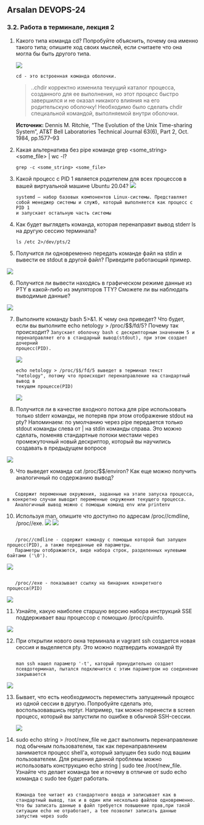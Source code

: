 ## Arsalan DEVOPS-24
### 3.2. Работа в терминале, лекция 2

1. Какого типа команда cd? Попробуйте объяснить, почему она именно такого типа; опишите ход своих мыслей, если считаете что она могла бы быть другого типа.

   ![](dir32/3.2.1.png)

   <code>cd - это встроенная команда оболочки.</code>
   <blockquote>..chdir корректно изменила текущий каталог процесса, созданного для ее выполнения, но этот процесс быстро завершился и не оказал никакого влияния на его родительскую оболочку! Необходимо было сделать chdir специальной командой, выполняемой внутри оболочки.</blockquote>
   <b>Источник:</b> Dennis M. Ritchie, “The Evolution of the Unix Time-sharing System”, AT&T Bell Laboratories Technical Journal 63(6), Part 2, Oct. 1984, pp.1577–93
2. Какая альтернатива без pipe команде grep <some_string> <some_file> | wc -l?

    <code>grep -c <some_string> <some_file></code>
3. Какой процесс с PID 1 является родителем для всех процессов в вашей виртуальной машине Ubuntu 20.04?
![](dir32/3.2.3.png)

   <code>systemd — набор базовых компонентов Linux-системы. Представляет собой менеджер системы и служб, который выполняется как процесс с PID 1 и запускает остальную часть системы</code>
4. Как будет выглядеть команда, которая перенаправит вывод stderr ls на другую сессию терминала?
   <p><code>ls /etc 2>/dev/pts/2</code></p>

5. Получится ли одновременно передать команде файл на stdin и вывести ее stdout в другой файл? Приведите работающий пример.

![](dir32/3.2.5.png)

6. Получится ли вывести находясь в графическом режиме данные из PTY в какой-либо из эмуляторов TTY? Сможете ли вы наблюдать выводимые данные?

![](dir32/3.2.6.png)

7. Выполните команду bash 5>&1. К чему она приведет? Что будет, если вы выполните echo netology > /proc/$$/fd/5? Почему так происходит?
   <code>Запускает оболочку bash с дескрипторным значением 5 и перенаправляет его в стандарный вывод(stdout), при этом создает дочерний процесс(PID).</code>

   ![](dir32/3.2.7_1.png)

   <code>echo netology > /proc/$$/fd/5 выведет в терминал текст "netology", потому что происходит перенаправление на стандартный вывод в текущем процессе(PID)</code>

   ![](dir32/3.2.7_2.png)

8. Получится ли в качестве входного потока для pipe использовать только stderr команды, не потеряв при этом отображение stdout на pty? Напоминаем: по умолчанию через pipe передается только stdout команды слева от | на stdin команды справа. Это можно сделать, поменяв стандартные потоки местами через промежуточный новый дескриптор, который вы научились создавать в предыдущем вопросе

![](dir32/3.2.8.png)

9. Что выведет команда cat /proc/$$/environ? Как еще можно получить аналогичный по содержанию вывод?
<code>
   Содержит переменные окружения, заданные на этапе запуска процесса, в конкретно случаи выводит переменные окружения текущего процесса.
   Аналогичный вывод можно с помощью команд env или printenv
</code>

10. Используя man, опишите что доступно по адресам /proc/<PID>/cmdline, /proc/<PID>/exe.
   ![](dir32/3.2.10_1.png)
   ![](dir32/3.2.10_2.png)

<code>
   /proc/<PID>/cmdline - содержит команду с помощью которой был запущен процесс(PID), а также переданные ей параметры.
   Параметры отображаются, виде набора строк, разделенных нулевыми байтами ('\0').
</code>

![](dir32/3.2.10_3.png)

<code>
   /proc/<PID>/exe - показывает ссылку на бинарник конкретного процесса(PID)
</code>

![](dir32/3.2.10_4.png)

11. Узнайте, какую наиболее старшую версию набора инструкций SSE поддерживает ваш процессор с помощью /proc/cpuinfo.

![](dir32/3.2.11.png)

12. При открытии нового окна терминала и vagrant ssh создается новая сессия и выделяется pty. Это можно подтвердить командой tty
    
    <code> 
    man ssh нашел параметр '-t', каторый принудительно создает псевдотерминал, пытался подключится с этим параметром но соединение закрывается
    </code>
![](dir32/3.2.12.png)

13. Бывает, что есть необходимость переместить запущенный процесс из одной сессии в другую. Попробуйте сделать это, воспользовавшись reptyr. Например, так можно перенести в screen процесс, который вы запустили по ошибке в обычной SSH-сессии.

    ![](dir32/3.2.13.png)

14. sudo echo string > /root/new_file не даст выполнить перенаправление под обычным пользователем, так как перенаправлением занимается процесс shell'а, который запущен без sudo под вашим пользователем. Для решения данной проблемы можно использовать конструкцию echo string | sudo tee /root/new_file. Узнайте что делает команда tee и почему в отличие от sudo echo команда с sudo tee будет работать.

    <code>
    Команда tee читает из стандартного ввода и записывает как в стандартный вывод, так и в один или несколько файлов одновременно.
    Что бы записать данные в файл требуется повышение прав,при такой ситуации echo не отработает, а tee позволит записать данные запустив через sudo   
    </code>

